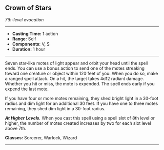 ﻿## Crown of Stars
*7th-level evocation*
___
- **Casting Time:** 1 action
- **Range:** Self
- **Components:** V, S
- **Duration:** 1 hour

---
Seven star-like motes of light appear and orbit your head until the spell ends. You can use a bonus action to send one of the motes streaking toward one creature or object within 120 feet of you. When you do so, make a ranged spell attack. On a hit, the target takes 4d12 radiant damage. Whether you hit or miss, the mote is expended. The spell ends early if you expend the last mote.

If you have four or more motes remaining, they shed bright light in a 30-foot radius and dim light for an additional 30 feet. If you have one to three motes remaining, they shed dim light in a 30-foot radius.

***At Higher Levels.*** When you cast this spell using a spell slot of 8th level or higher, the number of motes created increases by two for each slot level above 7th.

**Classes:** Sorcerer, Warlock, Wizard


---
